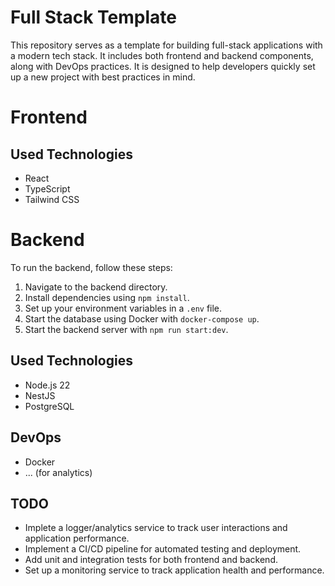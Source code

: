 # Full Stack Template

This repository serves as a template for building full-stack applications with a modern tech stack. It includes both frontend and backend components, along with DevOps practices. It is designed to help developers quickly set up a new project with best practices in mind.

# Frontend

## Used Technologies

- React
- TypeScript
- Tailwind CSS

# Backend

To run the backend, follow these steps:

1. Navigate to the backend directory.
1. Install dependencies using `npm install`.
1. Set up your environment variables in a `.env` file.
1. Start the database using Docker with `docker-compose up`.
1. Start the backend server with `npm run start:dev`.

## Used Technologies

- Node.js 22
- NestJS
- PostgreSQL

## DevOps

- Docker
- ... (for analytics)

## TODO

- Implete a logger/analytics service to track user interactions and application performance.
- Implement a CI/CD pipeline for automated testing and deployment.
- Add unit and integration tests for both frontend and backend.
- Set up a monitoring service to track application health and performance.
